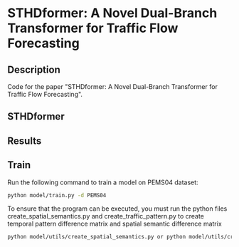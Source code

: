 # STHDformer: A Novel Dual-Branch Transformer for Traffic Flow Forecasting

## Description

Code for the paper "STHDformer: A Novel Dual-Branch Transformer for Traffic Flow Forecasting". 

## STHDformer



## Results



## Train

Run the following command to train a model on PEMS04 dataset:

```bash
python model/train.py -d PEMS04
```

To ensure that the program can be executed, you must run the python files create_spatial_semantics.py and create_traffic_pattern.py to create temporal pattern difference matrix and spatial semantic difference matrix

```bash
python model/utils/create_spatial_semantics.py or python model/utils/create_traffic_pattern.py
```

